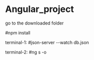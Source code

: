 # Angular_project

go to the downloaded folder

#npm install

terminal-1:
#json-server --watch db.json 

terminal-2:
#ng s -o
